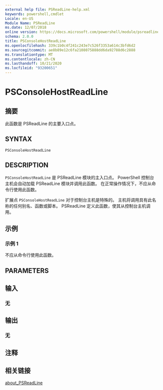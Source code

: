 ```yaml
---
external help file: PSReadLine-help.xml
keywords: powershell,cmdlet
Locale: en-US
Module Name: PSReadLine
ms.date: 12/07/2018
online version: https://docs.microsoft.com/powershell/module/psreadline/psconsolehostreadline?view=powershell-6&WT.mc_id=ps-gethelp
schema: 2.0.0
title: PSConsoleHostReadLine
ms.openlocfilehash: 339c1b0c4f241c243e7c526f3353a614c3bfd6d2
ms.sourcegitcommit: ae8b89e12c6fa2108075888dd6da92788d6c2888
ms.translationtype: MT
ms.contentlocale: zh-CN
ms.lasthandoff: 10/21/2020
ms.locfileid: "93200651"
---
```

# PSConsoleHostReadLine

## 摘要
此函数是 PSReadLine 的主要入口点。

## SYNTAX

```
PSConsoleHostReadLine
```

## DESCRIPTION

`PSConsoleHostReadLine` 是 PSReadLine 模块的主入口点。 PowerShell 控制台主机会自动加载 PSReadLine 模块并调用此函数。 在正常操作情况下，不应从命令行使用此函数。

扩展点 `PSConsoleHostReadLine` 对于控制台主机是特殊的。 主机将调用具有此名称的任何别名、函数或脚本。 PSReadLine 定义此函数，使其从控制台主机调用。

## 示例

### 示例 1

不应从命令行使用此函数。

## PARAMETERS

## 输入

### 无

## 输出

### 无

## 注释

## 相关链接

[about_PSReadLine](./About/about_PSReadLine.md)
